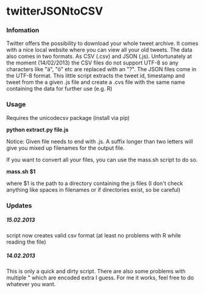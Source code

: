 twitterJSONtoCSV
================

### Infomation ###

Twitter offers the possibility to download your whole tweet archive. It comes with a nice local website where you can view all your old tweets. The data also comes in two formats. As CSV (.csv) and JSON (.js). Unfortunately at the moment (14/02/2013) the CSV files do not support UTF-8 so any characters like "ä", "ö" etc are replaced with an "?". The JSON files come in the UTF-8 format. This little script extracts the tweet id, timestamp and tweet from the a given .js file and create a .cvs file with the same name containing the data for further use (e.g. R)


### Usage ###

Requires the unicodecsv package (install via pip)

**python extract.py file.js**

Notice: Given file needs to end with .js. A suffix longer than two letters will give you mixed up filenames for the output file.

If you want to convert all your files, you can use the mass.sh script to do so.

**mass.sh $1**

where $1 is the path to a directory containing the js files (I don't check anything like spaces in filenames or if directories exist, so be careful)


### Updates ###

##### 15.02.2013 #####
script now creates valid csv format (at least no problems with R while reading the file)

##### 14.02.2013 #####
This is only a quick and dirty script. There are also some problems with multiple " which are encoded extra I guess. For me it works, feel free to do whatever you want.